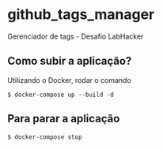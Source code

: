 # github_tags_manager
Gerenciador de tags - Desafio LabHacker

## Como subir a aplicação?

Utilizando o Docker, rodar o comando

```shell
$ docker-compose up --build -d
```

## Para parar a aplicação 
```shell
$ docker-compose stop
```